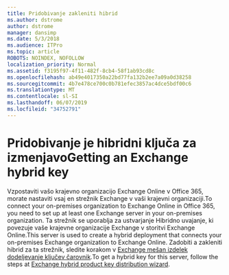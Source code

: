 ```yaml
---
title: Pridobivanje zakleniti hibrid
ms.author: dstrome
author: dstrome
manager: dansimp
ms.date: 5/3/2018
ms.audience: ITPro
ms.topic: article
ROBOTS: NOINDEX, NOFOLLOW
localization_priority: Normal
ms.assetid: f3195f97-4f11-482f-8cb4-58f1ab93cd8c
ms.openlocfilehash: ab49e4017350a22bd77fa132b2ee7a09a0d38258
ms.sourcegitcommit: 4b7e478ce700c0b781efec3857ac4dce5bdf00c6
ms.translationtype: MT
ms.contentlocale: sl-SI
ms.lasthandoff: 06/07/2019
ms.locfileid: "34752791"
---
```

# <a name="getting-an-exchange-hybrid-key"></a><span data-ttu-id="b9e7f-102">Pridobivanje je hibridni ključa za izmenjavo</span><span class="sxs-lookup"><span data-stu-id="b9e7f-102">Getting an Exchange hybrid key</span></span>

<span data-ttu-id="b9e7f-103">Vzpostaviti vašo krajevno organizacijo Exchange Online v Office 365, morate nastaviti vsaj en strežnik Exchange v vaši krajevni organizaciji.</span><span class="sxs-lookup"><span data-stu-id="b9e7f-103">To connect your on-premises organization to Exchange Online in Office 365, you need to set up at least one Exchange server in your on-premises organization.</span></span> <span data-ttu-id="b9e7f-104">Ta strežnik se uporablja za ustvarjanje Hibridno uvajanje, ki povezuje vaše krajevne organizacije Exchange v storitvi Exchange Online.</span><span class="sxs-lookup"><span data-stu-id="b9e7f-104">This server is used to create a hybrid deployment that connects your on-premises Exchange organization to Exchange Online.</span></span> <span data-ttu-id="b9e7f-105">Zadobiti a zakleniti hibrid za ta strežnik, sledite korakom v [Exchange mešan izdelek dodeljevanje ključev čarovnik](http://aka.ms/hybridkey).</span><span class="sxs-lookup"><span data-stu-id="b9e7f-105">To get a hybrid key for this server, follow the steps at [Exchange hybrid product key distribution wizard](http://aka.ms/hybridkey).</span></span>
  

